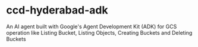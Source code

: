 # ccd-hyderabad-adk
An AI agent built with Google's Agent Development Kit (ADK) for GCS operation like Listing Bucket, Listing Objects, Creating Buckets and Deleting Buckets
